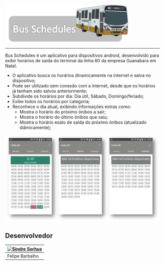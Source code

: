 <p ><img src ="Art/logo.png" width="400px"/></p>

---
Bus Schedules é um aplicativo para dispositivos android, desenvolvido para exibir horários de saída do terminal da linha 60 da empresa Guanabara em Natal. 
* O aplicativo busca os horários dinamicamente na internet e salva no dispositivo;
* Pode ser utilizado sem conexão com a internet, desde que os horários já tenham sido salvos anteriormente;
* Subdivide os horários por dia: Dia útil, Sábado, Domingo/feriado;
* Exibe todos os horários por categoria;
* Reconhece o dia atual, exibindo informações extras como:
    * Mostra o horário do próximo ônibos a sair;
    * Mostra o horário do último ônibos que saiu;
    * Mostra o horário exato de saída do próximo ônibos (atualizado diâmicamente);

<p align="center"><img src ="Art/prints.png" /></p>

## Desenvolvedor

[![Sindre Sorhus](https://avatars2.githubusercontent.com/u/8813353?v=3&s=96)](https://github.com/Barbalho12) | 
---|
|Felipe Barbalho|
